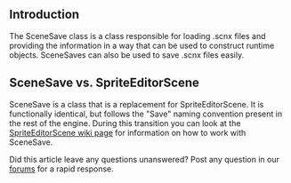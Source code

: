 ## Introduction

The SceneSave class is a class responsible for loading .scnx files and providing the information in a way that can be used to construct runtime objects. SceneSaves can also be used to save .scnx files easily.

## SceneSave vs. SpriteEditorScene

SceneSave is a class that is a replacement for SpriteEditorScene. It is functionally identical, but follows the "Save" naming convention present in the rest of the engine. During this transition you can look at the [SpriteEditorScene wiki page](/frb/docs/index.php?title=FlatRedBall.Content.SpriteEditorScene "FlatRedBall.Content.SpriteEditorScene") for information on how to work with SceneSave.

Did this article leave any questions unanswered? Post any question in our [forums](/frb/forum.md) for a rapid response.

